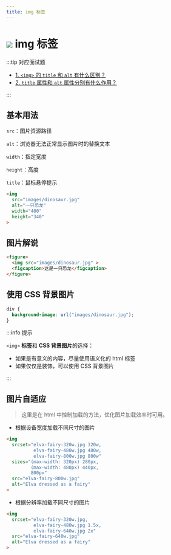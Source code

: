 ```yaml
---
title: img 标签
---
```


# ![](https://zhuye-1308301598.file.myqcloud.com/markdown/html-20220412172047920-20220412172118576.png)    img 标签

:::tip 对应面试题

- [1. `<img>` 的 `title` 和 `alt` 有什么区别？](/docs/interview/frontend/html/element#differ-between-title-alt-in-img)
- [2.  `title` 属性和 `alt` 属性分别有什么作用？](/docs/interview/frontend/html/attribute#title-and-alt)

:::

## 基本用法

`src`：图片资源路径

`alt`：浏览器无法正常显示图片时的替换文本

`width`：指定宽度

`height`：高度

`title`：鼠标悬停提示

```html
<img 
  src="images/dinosaur.jpg"
  alt="一只恐龙"
  width="400"
  height="340"
>
```

## 图片解说

```html
<figure>
  <img src="images/dinosaur.jpg" >
  <figcaption>这是一只恐龙</figcaption>
</figure>
```

## 使用 CSS 背景图片

```css
div {
  background-image: url("images/dinosaur.jpg");
}
```

:::info 提示

`<img>` **标签**和 **CSS 背景图片**的选择：

- 如果是有意义的内容，尽量使用语义化的 html 标签
- 如果仅仅是装饰，可以使用 CSS 背景图片

:::

## 图片自适应

> 这里是在 html 中控制加载的方法，优化图片加载效率时可用。

- 根据设备宽度加载不同尺寸的图片

```html
<img 
  srcset="elva-fairy-320w.jpg 320w,
          elva-fairy-480w.jpg 480w,
          elva-fairy-800w.jpg 800w"
  sizes="(max-width: 320px) 280px,
         (max-width: 480px) 440px,
         800px"
  src="elva-fairy-800w.jpg" 
  alt="Elva dressed as a fairy"
>
```

- 根据分辨率加载不同尺寸的图片

```html
<img 
  srcset="elva-fairy-320w.jpg,
          elva-fairy-480w.jpg 1.5x,
          elva-fairy-640w.jpg 2x"
  src="elva-fairy-640w.jpg" 
  alt="Elva dressed as a fairy"
>
```

